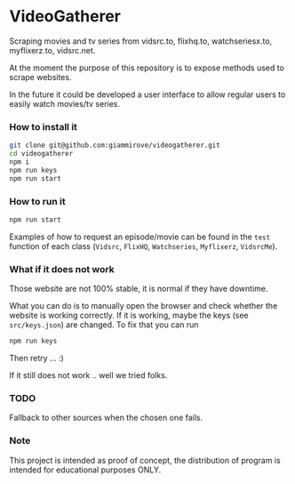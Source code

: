 # VideoGatherer
Scraping movies and tv series from vidsrc.to, flixhq.to, watchseriesx.to, myflixerz.to, vidsrc.net.

At the moment the purpose of this repository is to expose methods used 
to scrape websites.

In the future it could be developed a user interface to allow regular users
to easily watch movies/tv series.

### How to install it

```sh
git clone git@github.com:giammirove/videogatherer.git
cd videogatherer
npm i
npm run keys
npm run start
```

### How to run it

```sh
npm run start
```

Examples of how to request an episode/movie can be found in the `test` function
of each class (`Vidsrc`, `FlixHQ`, `Watchseries`, `Myflixerz`, `VidsrcMe`).

### What if it does not work

Those website are not 100% stable, it is normal if they have downtime.

What you can do is to manually open the browser and check whether the website 
is working correctly.
If it is working, maybe the keys (see `src/keys.json`) are changed.
To fix that you can run
```sh
npm run keys
```
Then retry ... :)

If it still does not work .. well we tried folks.

### TODO

Fallback to other sources when the chosen one fails.

### Note

This project is intended as proof of concept, 
the distribution of program is intended for educational purposes ONLY.
